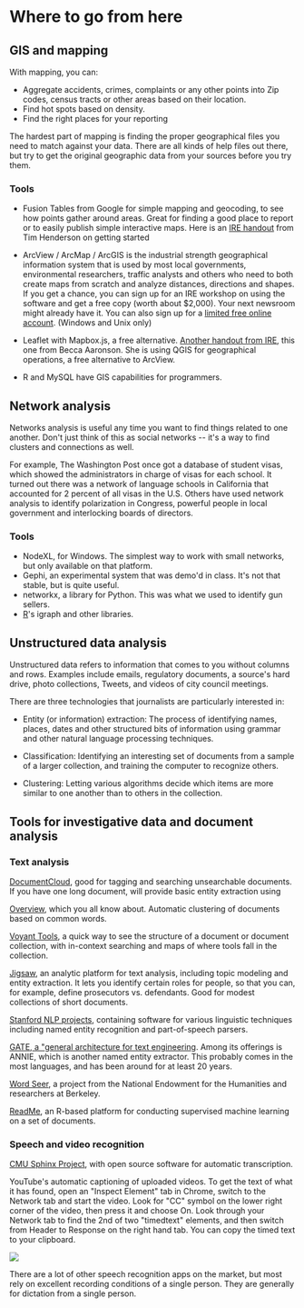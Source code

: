 # Where to go from here #

## GIS and mapping ##

With mapping, you can:

* Aggregate accidents, crimes, complaints or any other points into Zip codes, census tracts or other areas based on their location.
* Find hot spots based on density.
* Find the right places for your reporting 

The hardest part of mapping is finding the proper geographical files you need to match against your data. There are all kinds of help files out there, but try to get the original geographic data from your sources before you try them. 

### Tools ###

* Fusion Tables from Google for simple mapping and geocoding, to see how points gather around areas. Great for finding a good place to report or to easily publish simple interactive maps. Here is an [IRE handout](http://www.ire.org/resource-center/tipsheets/4081/download/?fileid=4056) from Tim Henderson on getting started

*  ArcView / ArcMap / ArcGIS is the industrial strength geographical information system that is used by most local governments, environmental researchers, traffic analysts and others who need to both create maps from scratch and analyze distances, directions and shapes. If you get a chance, you can sign up for an IRE workshop on using the software and get a free copy (worth about $2,000). Your next newsroom might already have it. You can also sign up for a [limited free online account](http://www.esri.com/software/arcgis/arcgisonline/features/free-personal-account). (Windows and Unix only)

* Leaflet with Mapbox.js, a free alternative. [Another handout from IRE](http://www.ire.org/resource-center/tipsheets/4088/download/?fileid=4054), this one from Becca Aaronson. She is using QGIS for geographical operations, a free alternative to ArcView. 

* R and MySQL have GIS capabilities for programmers.

## Network analysis ##

Networks analysis is useful any time you want to find things related to one another. Don't just think of this as social networks -- it's a way to find clusters and connections as well. 

For example, The Washington Post once got a database of student visas, which showed the administrators in charge of visas for each school. It turned out there was a network of language schools in California that accounted for 2 percent of all visas in the U.S. Others have used network analysis to identify polarization in Congress, powerful people in local government and interlocking boards of directors.

### Tools ###
* NodeXL, for Windows. The simplest way to work with small networks, but only available on that platform.
* Gephi, an experimental system that was demo'd in class. It's not that stable, but is quite useful.
* networkx, a library for Python. This was what we used to identify gun sellers.
*  [R](http://sna.stanford.edu/rlabs.php)'s igraph and other libraries. 

## Unstructured data analysis ##
Unstructured data refers to information that comes to you without columns and rows. Examples include emails, regulatory documents, a source's hard drive, photo collections, Tweets, and videos of city council meetings. 

There are three technologies that journalists are particularly interested in:
 
* Entity (or information) extraction: The process of identifying names, places, dates and other structured bits of information using grammar and other natural language processing techniques.
 
* Classification: Identifying an interesting set of documents from a sample of a larger collection, and training the computer to recognize others.
* Clustering: Letting various algorithms decide which items are more similar to one another than to others in the collection. 

## Tools for investigative data and document analysis ## 

### Text analysis ###

<a href="documentcloud.org">DocumentCloud</a>, good for tagging and searching unsearchable documents. If you have one long document, will provide basic entity extraction using 

<a href="overview.org">Overview</a>, which you all know about. Automatic clustering of documents based on common words.

<a href="voyant-tools.org">Voyant Tools</a>, a quick way to see the structure of a document or document collection, with in-context searching and maps of where tools fall in the collection. 

<a href="http://www.cc.gatech.edu/gvu/ii/jigsaw/">Jigsaw</a>, an analytic platform for text analysis, including topic modeling and entity extraction. It lets you identify certain roles for people, so that you can, for example, define prosecutors vs. defendants. Good for modest collections of short documents.

<a href="http://nlp.stanford.edu/downloads/">Stanford NLP projects</a>, containing software for various linguistic techniques including named entity recognition and part-of-speech parsers.

<a href="https://gate.ac.uk/">GATE, a "general architecture for text engineering</a>. Among its offerings is ANNIE, which is another named entity extractor. This probably comes in the most languages, and has been around for at least 20 years. 

<a href="http://wordseer.berkeley.edu/wordseer-3-0/">Word Seer</a>, a project from the National Endowment for the Humanities and researchers at Berkeley.

<a href="http://gking.harvard.edu/readme">ReadMe</a>, an R-based platform for conducting supervised machine learning on a set of documents.


### Speech and video recognition ###

<a href="http://cmusphinx.sourceforge.net/">CMU Sphinx Project</a>, with open source software for automatic transcription.

YouTube's automatic captioning of uploaded videos. To get the text of what it has found, open an "Inspect Element" tab in Chrome, switch to the Network tab and start the video. Look for "CC" symbol on the lower right corner of the video, then press it and choose On. Look through your Network tab to find the 2nd of two "timedtext" elements, and then switch from Header to Response on the right hand tab. You can copy the timed text to your clipboard.

<img src="youtube-captions.png">

There are a lot of other speech recognition apps on the market, but most rely on excellent recording conditions of a single person. They are generally for dictation from a single person.

  
  